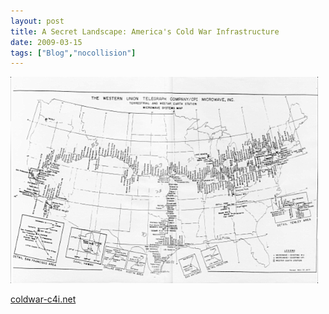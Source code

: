 ```yaml
---
layout: post
title: A Secret Landscape: America's Cold War Infrastructure  
date: 2009-03-15
tags: ["Blog","nocollision"]
---
```


[![telegraph](telegraph.png "telegraph")](http://unterbahn.com/wp-content/uploads/coldwar-c4i.net/WU/WU-CPI-77.jpg)

[coldwar-c4i.net](http://coldwar-c4i.net)